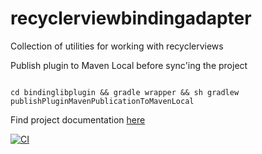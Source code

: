 # recyclerviewbindingadapter
Collection of utilities for working with recyclerviews

Publish plugin to Maven Local before sync'ing the project
<pre><code>
cd bindinglibplugin && gradle wrapper && sh gradlew publishPluginMavenPublicationToMavenLocal
</code></pre>

Find project documentation [here](doc/recyclerviewbindinglib/index.md)

[![CI](https://github.com/jtorrestobena/recyclerviewbindingadapter/actions/workflows/main.yml/badge.svg)](https://github.com/jtorrestobena/recyclerviewbindingadapter/actions/workflows/main.yml)